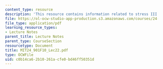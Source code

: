 ```yaml
---
content_type: resource
description: 'This resource contains information related to stress III: weight. '
file: https://ol-ocw-studio-app-production.s3.amazonaws.com/courses/24-901-language-and-its-structure-i-phonology-fall-2010/c0b14ca62b10261acfe0bd46ff50351d_MIT24_901F10_Lec22.pdf
file_type: application/pdf
learning_resource_types:
- Lecture Notes
parent_title: Lecture Notes
parent_type: CourseSection
resourcetype: Document
title: MIT24_901F10_Lec22.pdf
type: OCWFile
uid: c0b14ca6-2b10-261a-cfe0-bd46ff50351d
---
```

